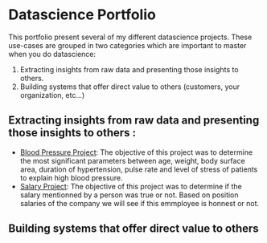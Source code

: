 # Datascience Portfolio 

This portfolio present several of my different datascience projects. 
These use-cases are grouped in two categories which are important to master when you do datascience:
1. Extracting insights from raw data and presenting those insights to others.
2. Building systems that offer direct value to others (customers, your organization, etc...)

## Extracting insights from raw data and presenting those insights to others :
- [Blood Pressure Project](blood_pressure.ipynb): The objective of this project was to determine the most significant parameters between age, weight, body surface area, duration of hypertension, pulse rate and level of stress of patients to explain high blood pressure.
- [Salary Project](hr_salary.ipynb): The objective of this project was to determine if the salary mentionned by a person was true or not. Based on position salaries of the company we will see if this emmployee is honnest or not.
 
## Building systems that offer direct value to others
